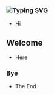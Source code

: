 ### <a href="https://git.io/typing-svg"><img src="https://readme-typing-svg.demolab.com?font=Kalam&pause=10000&random=false&width=435&lines=Welcome+My+Github+Page!%F0%9F%91%8B%EF%BC%" alt="Typing SVG" /></a>
- Hi
## Welcome
- Here
### Bye
- The End
